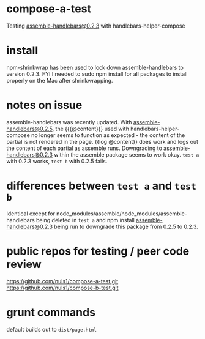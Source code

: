 # compose-a-test
Testing assemble-handlebars@0.2.3 with handlebars-helper-compose

# install
npm-shrinkwrap has been used to lock down assemble-handlebars to version 0.2.3.
FYI I needed to sudo npm install for all packages to install properly on the Mac after shrinkwrapping.

# notes on issue
assemble-handlebars was recently updated.
With assemble-handlebars@0.2.5, the {{{@content}}} used with handlebars-helper-compose no longer seems to function as expected - the content of the partial is not rendered in the page.
{{log @content}} does work and logs out the content of each partial as assemble runs.
Downgrading to assemble-handlebars@0.2.3 within the assemble package seems to work okay.
`test a` with 0.2.3 works, `test b` with 0.2.5 fails.

# differences between `test a` and `test b`
Identical except for node_modules/assemble/node_modules/assemble-handlebars being deleted in `test a` and npm install assemble-handlebars@0.2.3 being run to downgrade this package from 0.2.5 to 0.2.3.

# public repos for testing / peer code review
https://github.com/nuls1/compose-a-test.git
https://github.com/nuls1/compose-b-test.git

# grunt commands
default builds out to `dist/page.html`